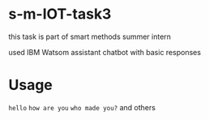 # s-m-IOT-task3
this task is part of smart methods summer intern

used IBM Watsom assistant chatbot with basic responses 

# Usage
`hello`
`how are you`
`who made you?`
and others

